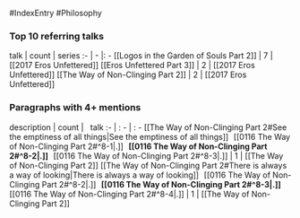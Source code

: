 #IndexEntry #Philosophy

### Top 10 referring talks
talk | count | series
:- | - |: -
[[Logos in the Garden of Souls Part 2]] | 7 | [[2017 Eros Unfettered]]
[[Eros Unfettered Part 3]] | 2 | [[2017 Eros Unfettered]]
[[The Way of Non-Clinging Part 2]] | 2 | [[2017 Eros Unfettered]]

### Paragraphs with 4+ mentions
description | count | &nbsp;&nbsp;talk
:- | : - | : -
[[The Way of Non-Clinging Part 2#See the emptiness of all things\|See the emptiness of all things]] &nbsp;&nbsp;[[0116 The Way of Non-Clinging Part 2#^8-1\|.]] &nbsp; **[[0116 The Way of Non-Clinging Part 2#^8-2\|.]]** &nbsp; [[0116 The Way of Non-Clinging Part 2#^8-3\|.]] | 1 | [[The Way of Non-Clinging Part 2]]
[[The Way of Non-Clinging Part 2#There is always a way of looking\|There is always a way of looking]] &nbsp;&nbsp;[[0116 The Way of Non-Clinging Part 2#^8-2\|.]] &nbsp; **[[0116 The Way of Non-Clinging Part 2#^8-3\|.]]** &nbsp; [[0116 The Way of Non-Clinging Part 2#^8-4\|.]] | 1 | [[The Way of Non-Clinging Part 2]]

